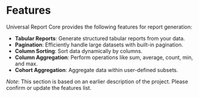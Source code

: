 # Features

Universal Report Core provides the following features for report generation:

- **Tabular Reports**: Generate structured tabular reports from your data.
- **Pagination**: Efficiently handle large datasets with built-in pagination.
- **Column Sorting**: Sort data dynamically by columns.
- **Column Aggregation**: Perform operations like sum, average, count, min, and max.
- **Cohort Aggregation**: Aggregate data within user-defined subsets.

*Note*: This section is based on an earlier description of the project. Please confirm or update the features list.